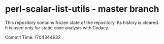 # perl-scalar-list-utils - master branch

This repository contains frozen state of the repository.
Its history is cleared. It is used only for static code
analysis with Codacy.

Commit Time: 1704344632